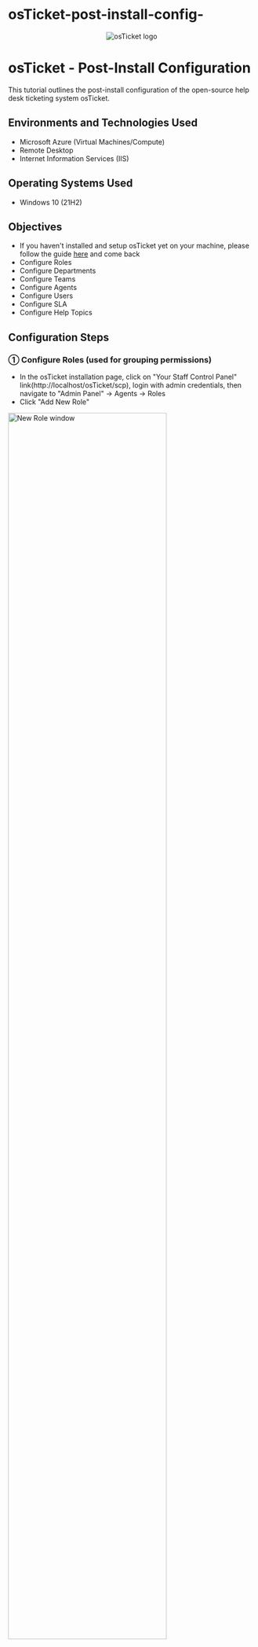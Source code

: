 # osTicket-post-install-config-
<p align="center">
<img src="https://i.imgur.com/Clzj7Xs.png" alt="osTicket logo"/>
</p>

<h1>osTicket - Post-Install Configuration</h1>
This tutorial outlines the post-install configuration of the open-source help desk ticketing system osTicket.
<br />

<h2>Environments and Technologies Used</h2>

- Microsoft Azure (Virtual Machines/Compute)
- Remote Desktop
- Internet Information Services (IIS)

<h2>Operating Systems Used </h2>

- Windows 10</b> (21H2)

<h2>Objectives</h2>

- If you haven't installed and setup osTicket yet on your machine, please follow the guide <a href="https://github.com/christianDCdev/osTicket-prereqs">here</a> and come back
- Configure Roles
- Configure Departments
- Configure Teams
- Configure Agents
- Configure Users
- Configure SLA
- Configure Help Topics

<h2>Configuration Steps</h2>
<h3>&#9312; Configure Roles (used for grouping permissions)</h3>

<p>

- In the osTicket installation page, click on "Your Staff Control Panel" link(http://localhost/osTicket/scp), login with admin credentials, then navigate to "Admin Panel" -> Agents -> Roles
- Click "Add New Role"
<img src="https://i.imgur.com/egyX7q9.png" height="80%" width="80%" alt="New Role window"/>

- Name the role for someone that has full access (in my case I named the role "Supreme Admin")
- Under "Permissions" tab, enable all check boxes
- Click "Add Role" once your finished, and if done correctly, your new role will be under the "Roles" list
<img src="https://i.imgur.com/52Hqo4p.png" height="80%" width="80%" alt="Role list"/>

</p>
<br />
<h3>&#9313; Configure Departments (used for ticket visibility)</h3>

<p>

- Within osTicket, navigate to "Admin Panel" -> Agents -> Departments
- Delete the "Maintenance" department to prevent tickets from automatically being sent there
- Click "Add New Department" then fill out the following fields:
  - Parent: Top Level Department
  - Name: SysAdmins
<img src="https://i.imgur.com/aP0Rvsl.png" height="80%" width="80%" alt="New department page"/>

- Click "Create Dept"
  
</p>
<br />
<h3>&#9314; Configure Teams  </h3>

<p>

- Within osTicket, navigate to "Admin Panel" -> Agents -> Teams
- Click "Add New Team"
- Name the team "Online Banking" and click "Create Team"
<img src="https://i.imgur.com/IphnRA8.png" height="80%" width="80%" alt="New team page"/>
  
</p>
<br />
<h3>&#9315; Allow anyone to create a ticket</h3>

<p>

- Within osTicket, navigate to "Admin Panel" -> Settings -> Users
- Disable "Registration Required" box (should be unchecked)
- Click "Save Changes"
<img src="https://i.imgur.com/o5fMnC2.png" height="80%" width="80%" alt="User Settings"/>
</p>
<br />
<h3>&#9316; Configure Agents (employees / workers)</h3>

<p>

- Within osTicket, navigate to "Admin Panel" -> Agents -> Add New Agent
- Fill out necessary fields
<img src="https://i.imgur.com/sjJU9tz.png" height="80%" width="80%" alt="Agent creation"/>

- Within "Access" tab, assign department and role
<img src="https://i.imgur.com/k0GP3v9.png" height="80%" width="80%" alt="Agent dept and roleassignment"/>

- Within "Teams" tab, assign team, then click "Create" to finish
<img src="https://i.imgur.com/ndfpvuA.png" height="80%" width="80%" alt="Agent team assignment"/>

- In my case, I created 2 agents with the following assignments:
  - Agent 1:
    - Name: Jane Doe
    - Email Address: Jane@lognpacific.com
    - Username: jane
    - Password: Password1
    - Department: SysAdmins
    - Role: Supreme Admin
    - Team: Online Banking
  - Agent 2:
    - Name: John Doe
    - Email Address: john@lognpacific.com
    - Username: john
    - Password: Password1
    - Department: Support
    - Role: View Only
    - Team: (Unassigned)
  
</p>
<br />
<h3>&#9317; Configure Users (customers)</h3>

<p>

- Within "Agent Panel", navigate to Users -> Add User
- Fill out necessary fields and click "Add User" to finish
<img src="https://i.imgur.com/BmjV8yT.png" height="80%" width="80%" alt="Add user page"/>
  
</p>
<br />
<h3>&#9318; Configure SLA</h3>

<p>

- Within "Admin Panel", navigate to "Manage" -> SLA -> Add New SLA Plan
- Fill out necessary fields and click "Add Plan" to complete
- We are going to create 3 SLA's:
  - 1:
    - Name: Sev-A
    - Grace Period: 1 (hr)
    - Schedule: 24/7
  - 2:
    - Name: Sev-B
    - Grace Period: 4 (hrs)
    - Schedule: 24/7
  - 3:
    - Name: Sev-C
    - Grace Period: 8 (hrs)
    - Schedule: Monday-Friday, 8am - 5pm
   
  - All SLA pages will look something like the picture below:
  <img src="https://i.imgur.com/S3p6SrJ.png" height="80%" width="80%" alt="SLA Page"/>
  
</p>
<br />
<h3>&#9319; Configure Help Topics</h3>

<p>

- Within "Admin Panel", navigate to Manage -> Help Topics -> Add New Help Topic
<img src="https://i.imgur.com/y6gPwdT.png" height="80%" width="80%" alt="Help Topic Page"/>

- We are going to create the following Help Topics:
  - Help Topic 1:
    - Topic: Business Critical Outage
    - Parent Topic: Report a Problem
  - Help Topic 2:
    - Topic: Personal Computer Issues
    - Parent Topic: Report a Problem
  - Help Topic 3:
    - Topic: Equipment Request
    - Parent Topic: General Inquiry
  - Help Topic 4:
    - Topic: Password Reset
    - Parent Topic: Report a Problem
  - Help Topic 5:
    - Topic: Other
    - Parent Topic: General Inquiry
  
</p>
<br />

<h2 align=center>Congratulations!! You are now ready to explore the ticket lifecycle!</h2>

<p>

Once you're finished with post-install configuration, please go <a href="https://github.com/christianDCdev/osTicket-ticket-lifecycle">here</a> to see how tickets are made and resolved within osTicket.

  
</p>

